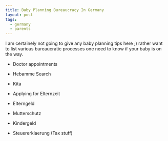 ```yaml
---
title: Baby Planning Bureaucracy In Germany
layout: post
tags:
  - germany
  - parents
---
```


I am certainely not going to give any baby planning tips here ;) rather want to list various bureaucratic processes one need to 
know if your baby is on the way.

* Doctor appointments

* Hebamme Search

* Kita

* Applying for Elternzeit

* Elterngeld

* Mutterschutz

* Kindergeld

* Steuererklaerung (Tax stuff)
